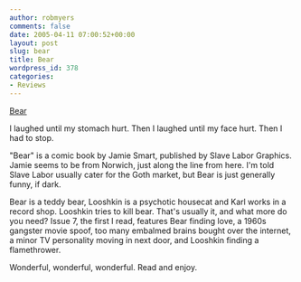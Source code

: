 ```yaml
---
author: robmyers
comments: false
date: 2005-04-11 07:00:52+00:00
layout: post
slug: bear
title: Bear
wordpress_id: 378
categories:
- Reviews
---
```


[Bear](http://www.bearfoo.com/)   
  
I laughed until my stomach hurt. Then I laughed until my face hurt. Then I had to stop.  
  
"Bear" is a comic book by Jamie Smart, published by Slave Labor Graphics. Jamie seems to be from Norwich, just along the line from here. I'm told Slave Labor usually cater for the Goth market, but Bear is just generally funny, if dark.   
  
Bear is a teddy bear, Looshkin is a psychotic housecat and Karl works in a record shop. Looshkin tries to kill bear. That's usually it, and what more do you need? Issue 7, the first I read, features Bear finding love, a 1960s gangster movie spoof, too many embalmed brains bought over the internet, a minor TV personality moving in next door, and Looshkin finding a flamethrower.   
  
Wonderful, wonderful, wonderful. Read and enjoy.

  


